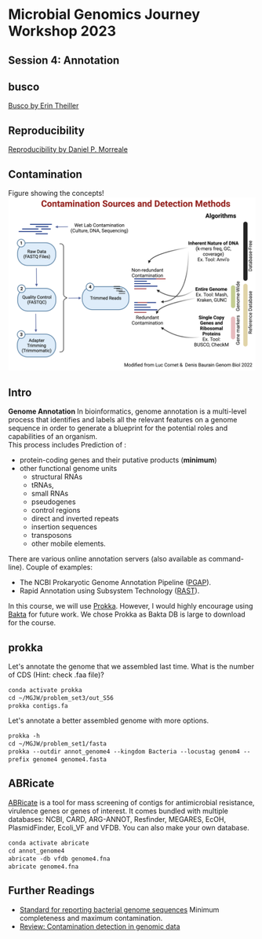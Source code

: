 # Microbial Genomics Journey Workshop 2023
## Session 4: Annotation

## busco
[Busco by Erin Theiller](BUSCO.md)

## Reproducibility
[Reproducibility by Daniel P. Morreale](Reproducability.md)

## Contamination
Figure showing the concepts!
![Quality](Quality_Check.jpg)

## Intro

**Genome Annotation**
In bioinformatics, genome annotation is a multi-level process that identifies and labels all the relevant features on a genome sequence in order to generate a blueprint for the potential roles and capabilities of an organism.<br/>
This process includes Prediction of :
* protein-coding genes and their putative products (**minimum**)
* other functional genome units
  * structural RNAs
  * tRNAs,
  * small RNAs
  * pseudogenes
  * control regions
  * direct and inverted repeats
  * insertion sequences
  * transposons
  * other mobile elements.

There are various online annotation servers (also available as command-line). Couple of examples:
* The NCBI Prokaryotic Genome Annotation Pipeline ([PGAP](https://www.ncbi.nlm.nih.gov/genome/annotation_prok/)).
* Rapid Annotation using Subsystem Technology ([RAST](https://rast.nmpdr.org/)).

In this course, we will use [Prokka](https://github.com/tseemann/prokka). However, I would highly encourage using [Bakta](https://github.com/oschwengers/bakta) for future work. We chose Prokka as Bakta DB is large to download for the course.

## prokka
Let's annotate the genome that we assembled last time. What is the number of CDS (Hint: check .faa file)?
```
conda activate prokka
cd ~/MGJW/problem_set3/out_S56
prokka contigs.fa
```
Let's annotate a better assembled genome with more options.
```
prokka -h
cd ~/MGJW/problem_set1/fasta
prokka --outdir annot_genome4 --kingdom Bacteria --locustag genom4 --prefix genome4 genome4.fasta
```
## ABRicate
[ABRicate](https://github.com/tseemann/abricate) is a tool for mass screening of contigs for antimicrobial resistance, virulence genes or genes of interest. It comes bundled with multiple databases: NCBI, CARD, ARG-ANNOT, Resfinder, MEGARES, EcOH, PlasmidFinder, Ecoli_VF and VFDB. You can also make your own database.
```
conda activate abricate
cd annot_genome4
abricate -db vfdb genome4.fna
abricate genome4.fna
```

## Further Readings
* [Standard for reporting bacterial genome sequences](https://www.nature.com/articles/nbt.3893) Minimum completeness and maximum contamination.
* [Review: Contamination detection in genomic data](https://genomebiology.biomedcentral.com/articles/10.1186/s13059-022-02619-9)
